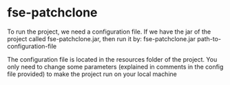 # fse-patchclone
To run the project, we need a configuration file.
If we have the jar of the project called fse-patchclone.jar, then run it by:
fse-patchclone.jar path-to-configuration-file

The configuration file is located in the resources folder of the project.
You only need to change some parameters (explained in comments in the config file
provided) to make the project run on your local machine

